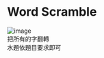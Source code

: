 # Word Scramble  
![image](https://github.com/10360555iamnn/UVAdataset/assets/95529963/fd58e16c-3c67-4f1a-b3f6-c6aef931f274)  
把所有的字翻轉  
水題依題目要求即可  
